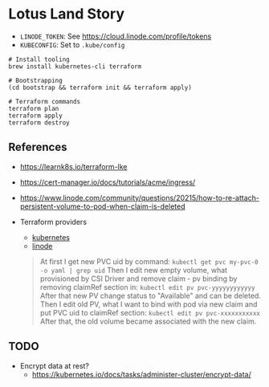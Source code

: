 # Lotus Land Story

- `LINODE_TOKEN`: See https://cloud.linode.com/profile/tokens
- `KUBECONFIG`: Set to `.kube/config`

```
# Install tooling
brew install kubernetes-cli terraform

# Bootstrapping
(cd bootstrap && terraform init && terraform apply)

# Terraform commands
terraform plan
terraform apply
terraform destroy
```

## References

- https://learnk8s.io/terraform-lke
- https://cert-manager.io/docs/tutorials/acme/ingress/
- https://www.linode.com/community/questions/20215/how-to-re-attach-persistent-volume-to-pod-when-claim-is-deleted
- Terraform providers
  - [kubernetes](https://registry.terraform.io/providers/hashicorp/kubernetes/latest/docs)
  - [linode](https://registry.terraform.io/providers/linode/linode/latest/docs)

  > At first I get new PVC uid by command:
  > `kubectl get pvc my-pvc-0 -o yaml | grep uid`
  > Then I edit new empty volume, what provisioned by CSI Driver and remove claim - pv binding by removing claimRef section in:
  > `kubectl edit pv pvc-yyyyyyyyyyyy`
  > After that new PV change status to "Available" and can be deleted.
  > Then I edit old PV, what I want to bind with pod via new claim and put PVC uid to claimRef section:
  > `kubectl edit pv pvc-xxxxxxxxxxx`
  > After that, the old volume became associated with the new claim.

## TODO

- Encrypt data at rest?
  - https://kubernetes.io/docs/tasks/administer-cluster/encrypt-data/


